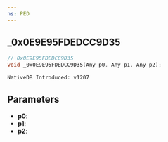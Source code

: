 ```yaml
---
ns: PED
---
```

## _0x0E9E95FDEDCC9D35

```c
// 0x0E9E95FDEDCC9D35
void _0x0E9E95FDEDCC9D35(Any p0, Any p1, Any p2);
```

```
NativeDB Introduced: v1207
```

## Parameters
* **p0**:
* **p1**:
* **p2**:
